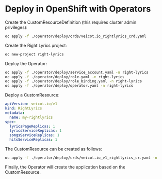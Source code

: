 # Deploy in OpenShift with Operators

Create the CustomResourceDefinition (this requires cluster admin privileges):

```bash
oc apply -f ./operator/deploy/crds/veicot.io_rightlyrics_crd.yaml
```

Create the Right Lyrics project:

```bash
oc new-project right-lyrics
```

Deploy the Operator:

```bash
oc apply -f ./operator/deploy/service_account.yaml -n right-lyrics
oc apply -f ./operator/deploy/role.yaml -n right-lyrics
oc apply -f ./operator/deploy/role_binding.yaml -n right-lyrics
oc apply -f ./operator/deploy/operator.yaml -n right-lyrics
```

Deploy a CustomResource:

```yaml
apiVersion: veicot.io/v1
kind: RightLyrics
metadata:
  name: my-rightlyrics
spec:
  lyricsPageReplicas: 1
  lyricsServiceReplicas: 1
  songsServiceReplicas: 1
  hitsServiceReplicas: 1
```

The CustomResource can be created as follows:

```bash
oc apply -f ./operator/deploy/crds/veicot.io_v1_rightlyrics_cr.yaml -n right-lyrics
```

Finally, the Operator will create the application based on the CustomResource.
